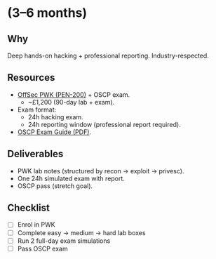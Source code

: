 #  (3–6 months)

## Why
Deep hands-on hacking + professional reporting. Industry-respected.

## Resources
- [OffSec PWK (PEN-200)](https://www.offsec.com/courses/pen-200/) + OSCP exam.
  - ~£1,200 (90-day lab + exam).
- Exam format:
  - 24h hacking exam.
  - 24h reporting window (professional report required).
- [OSCP Exam Guide (PDF)](https://help.offsec.com/hc/en-us/articles/360046717731-OSCP-Exam-Guide).

## Deliverables
- PWK lab notes (structured by recon → exploit → privesc).
- One 24h simulated exam with report.
- OSCP pass (stretch goal).

## Checklist
- [ ] Enrol in PWK
- [ ] Complete easy → medium → hard lab boxes
- [ ] Run 2 full-day exam simulations
- [ ] Pass OSCP exam
